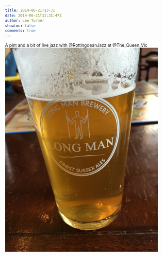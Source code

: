 ```yaml
---
title: 2014-06-21T13-31
date: 2014-06-21T13:31:47Z
author: Lee Turner
showtoc: false
comments: true
---
```


A pint and a bit of live jazz with @RottingdeanJazz at  @The_Queen_Vic ![](/img/x//480342317858320384-BqqEyjUCIAAwA_V.jpg)

